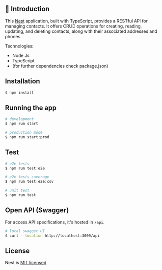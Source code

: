 ## 👋 Introduction

This [Nest](https://github.com/nestjs/nest) application, built with TypeScript, provides a RESTful API for managing contacts. It offers CRUD operations for creating, reading, updating, and deleting contacts, along with their associated addresses and phones.

Technologies:

- Node Js
- TypeScript
- (for further dependencies check package.json)

## Installation

```bash
$ npm install
```

## Running the app

```bash
# development
$ npm run start

# production mode
$ npm run start:prod
```

## Test

```bash
# e2e tests
$ npm run test:e2e

# e2e tests coverage
$ npm run test:e2e:cov

# unit test
$ npm run test
```

## Open API (Swagger)
For access API specifications, it's hosted in `/api`.

```bash
# local swagger UI
$ curl --location http://localhost:3000/api
```

## License

Nest is [MIT licensed](LICENSE).
